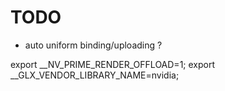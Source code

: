 # TODO

- auto uniform binding/uploading ? 

export __NV_PRIME_RENDER_OFFLOAD=1;
export __GLX_VENDOR_LIBRARY_NAME=nvidia;